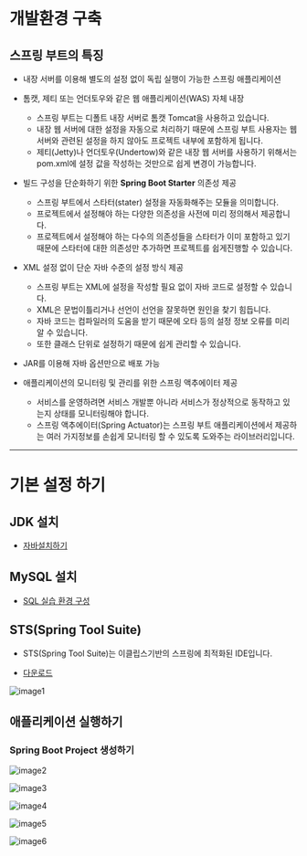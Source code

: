 # 개발환경 구축

## 스프링 부트의 특징

- 내장 서버를 이용해 별도의 설정 없이 독립 실행이 가능한 스프링 애플리케이션
- 톰캣, 제티 또는 언더토우와 같은 웹 애플리케이션(WAS) 자체 내장

	- 스프링 부트는 디폴트 내장 서버로 톰캣 Tomcat을 사용하고 있습니다. 
	- 내장 웹 서버에 대한 설정을 자동으로 처리하기 때문에 스프링 부트 사용자는 웹 서버와 관련된 설정을 하지 않아도 프로젝트 내부에 포함하게 됩니다. 
	- 제티(Jetty)나 언더토우(Undertow)와 같은 내장 웹 서버를 사용하기 위해서는 pom.xml에 설정 값을 작성하는 것만으로 쉽게 변경이 가능합니다.
	
- 빌드 구성을 단순화하기 위한 <b>Spring Boot Starter</b> 의존성 제공

	- 스프링 부트에서 스타터(stater) 설정을 자동화해주는 모듈을 의미합니다. 
	- 프로젝트에서 설정해야 하는 다양한 의존성을 사전에 미리 정의해서 제공합니다. 
	- 프로젝트에서 설정해야 하는 다수의 의존성들을 스타터가 이미 포함하고 있기 때문에 스타터에 대한 의존성만 추가하면 프로젝트를 쉽게진행할 수 있습니다.

- XML 설정 없이 단순 자바 수준의 설정 방식 제공
	- 스프링 부트는 XML에 설정을 작성할 필요 없이 자바 코드로 설정할 수 있습니다. 
	- XML은 문법이틀리거나 선언이 선언을 잘못하면 원인을 찾기 힘듭니다. 
	- 자바 코드는 컴파일러의 도움을 받기 때문에 오타 등의 설정 정보 오류를 미리 알 수 있습니다. 
	- 또한 클래스 단위로 설정하기 때문에 쉽게 관리할 수 있습니다.
	
- JAR를 이용해 자바 옵션만으로 배포 가능
- 애플리케이션의 모니터링 및 관리를 위한 스프링 액추에이터 제공
	- 서비스를 운영하려면 서비스 개발뿐 아니라 서비스가 정상적으로 동작하고 있는지 상태를 모니터링해야 합니다. 
	- 스프링 액추에이터(Spring Actuator)는 스프링 부트 애플리케이션에서 제공하는 여러 가지정보를 손쉽게 모니터링 할 수 있도록 도와주는 라이브러리입니다. 

* * * 
# 기본 설정 하기

## JDK 설치

- [자바설치하기](https://github.com/yonggyo1125/curriculum300H/tree/main/1.JAVA(84%EC%8B%9C%EA%B0%84)/1%EC%9D%BC%EC%B0%A8(3h)%20-%20%EC%8B%A4%EC%8A%B5%ED%99%98%EA%B2%BD%20%EA%B5%AC%EC%B6%95%2C%EB%B3%80%EC%88%98%EC%99%80%20%EC%9E%90%EB%A3%8C%ED%98%95#%EC%9E%90%EB%B0%94-%EC%84%A4%EC%B9%98%ED%95%98%EA%B8%B0)

## MySQL 설치 

- [SQL 실습 환경 구성](https://github.com/yonggyo1125/curriculum300H/tree/main/3.%EB%8D%B0%EC%9D%B4%ED%84%B0%EB%B2%A0%EC%9D%B4%EC%8A%A4(12%EC%8B%9C%EA%B0%84)/1%EC%9D%BC%EC%B0%A8(3h)%20-%20SQL%20%EC%8B%A4%EC%8A%B5%ED%99%98%EA%B2%BD%20%EA%B5%AC%EC%84%B1%2C%20%EB%8D%B0%EC%9D%B4%ED%84%B0%20%EC%A0%95%EC%9D%98%EC%96%B4(DDL)%2C%20%EB%8D%B0%EC%9D%B4%ED%84%B0%20%EC%A1%B0%EC%9E%91%EC%96%B4(DML)#sql-%EC%8B%A4%EC%8A%B5-%ED%99%98%EA%B2%BD-%EA%B5%AC%EC%84%B1)


## STS(Spring Tool Suite)

- STS(Spring Tool Suite)는 이클립스기반의 스프링에 최적화된 IDE입니다.

- [다운로드](https://spring.io/tools)

![image1](https://raw.githubusercontent.com/yonggyo1125/curriculum300H/main/6.Spring%20%26%20Spring%20Boot(75%EC%8B%9C%EA%B0%84)/17~20%EC%9D%BC%EC%B0%A8(21h)%20-%20%EC%8A%A4%ED%94%84%EB%A7%81%EB%B6%80%ED%8A%B8/images/image1.png)

##  애플리케이션 실행하기

###  Spring Boot Project 생성하기

![image2](https://raw.githubusercontent.com/yonggyo1125/curriculum300H/main/6.Spring%20%26%20Spring%20Boot(75%EC%8B%9C%EA%B0%84)/17~20%EC%9D%BC%EC%B0%A8(21h)%20-%20%EC%8A%A4%ED%94%84%EB%A7%81%EB%B6%80%ED%8A%B8/images/image2.png)

![image3](https://raw.githubusercontent.com/yonggyo1125/curriculum300H/main/6.Spring%20%26%20Spring%20Boot(75%EC%8B%9C%EA%B0%84)/17~20%EC%9D%BC%EC%B0%A8(21h)%20-%20%EC%8A%A4%ED%94%84%EB%A7%81%EB%B6%80%ED%8A%B8/images/image3.png)

![image4](https://raw.githubusercontent.com/yonggyo1125/curriculum300H/main/6.Spring%20%26%20Spring%20Boot(75%EC%8B%9C%EA%B0%84)/17~20%EC%9D%BC%EC%B0%A8(21h)%20-%20%EC%8A%A4%ED%94%84%EB%A7%81%EB%B6%80%ED%8A%B8/images/image4.png)

![image5](https://raw.githubusercontent.com/yonggyo1125/curriculum300H/main/6.Spring%20%26%20Spring%20Boot(75%EC%8B%9C%EA%B0%84)/17~20%EC%9D%BC%EC%B0%A8(21h)%20-%20%EC%8A%A4%ED%94%84%EB%A7%81%EB%B6%80%ED%8A%B8/images/image5.png)

![image6](https://raw.githubusercontent.com/yonggyo1125/curriculum300H/main/6.Spring%20%26%20Spring%20Boot(75%EC%8B%9C%EA%B0%84)/17~20%EC%9D%BC%EC%B0%A8(21h)%20-%20%EC%8A%A4%ED%94%84%EB%A7%81%EB%B6%80%ED%8A%B8/images/image6.png)

